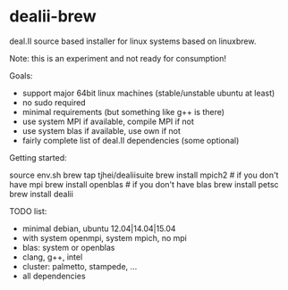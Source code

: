 # dealii-brew

deal.II source based installer for linux systems based on linuxbrew.

Note: this is an experiment and not ready for consumption!

Goals:
- support major 64bit linux machines (stable/unstable ubuntu at least)
- no sudo required
- minimal requirements (but something like g++ is there)
- use system MPI if available, compile MPI if not
- use system blas if available, use own if not
- fairly complete list of deal.II dependencies (some optional)


Getting started:

source env.sh
brew tap tjhei/dealiisuite
brew install mpich2  # if you don't have mpi
brew install openblas  # if you don't have blas
brew install petsc
brew install dealii



TODO list:
- minimal debian, ubuntu 12.04|14.04|15.04
- with system openmpi, system mpich, no mpi
- blas: system or openblas
- clang, g++, intel
- cluster: palmetto, stampede, ...
- all dependencies
